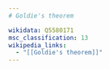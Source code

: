 ```yaml
---
# Goldie's theorem

wikidata: Q5580171
msc_classification: 13
wikipedia_links:
  - "[[Goldie's theorem]]"
---
```

